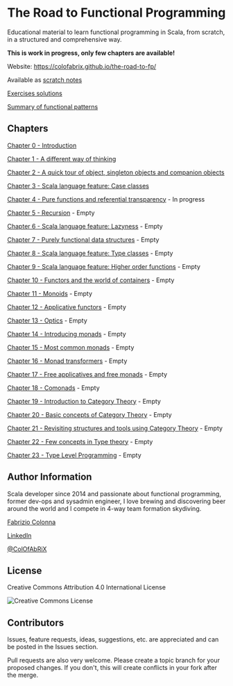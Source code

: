 # The Road to Functional Programming

Educational material to learn functional programming in Scala, from scratch, in a structured and
comprehensive way.

**This is work in progress, only few chapters are available!**

Website: <https://colofabrix.github.io/the-road-to-fp/>

Available as [scratch notes](the_road_to_fp_notes.md)

[Exercises solutions](exercises.md)

[Summary of functional patterns](patterns_summary.md)

## Chapters

[Chapter 0 - Introduction](00_introduction.md)

[Chapter 1 - A different way of thinking](01_different_way_of_thinking.md)

[Chapter 2 - A quick tour of object, singleton objects and companion objects](02_objects.md)

[Chapter 3 - Scala language feature: Case classes](03_case_classes.md)

[Chapter 4 - Pure functions and referential transparency](04_pure_functions.md) - In progress

[Chapter 5 - Recursion](05_recursion.md) - Empty

[Chapter 6 - Scala language feature: Lazyness](06_lazyness.md) - Empty

[Chapter 7 - Purely functional data structures](07_data_structures.md) - Empty

[Chapter 8 - Scala language feature: Type classes](08_type_classes.md) - Empty

[Chapter 9 - Scala language feature: Higher order functions](09_higher_order.md) - Empty

[Chapter 10 - Functors and the world of containers](10_functors.md) - Empty

[Chapter 11 - Monoids](11_monoids.md) - Empty

[Chapter 12 - Applicative functors](12_applicatives.md) - Empty

[Chapter 13 - Optics](13_optics.md) - Empty

[Chapter 14 - Introducing monads](14_introducing_monads.md) - Empty

[Chapter 15 - Most common monads](15_common_monads.md) - Empty

[Chapter 16 - Monad transformers](16_monad_transformers.md) - Empty

[Chapter 17 - Free applicatives and free monads](17_free_applicatives_monads.md) - Empty

[Chapter 18 - Comonads](18_comonads.md) - Empty

[Chapter 19 - Introduction to Category Theory](19_intro_category_theory.md) - Empty

[Chapter 20 - Basic concepts of Category Theory](20_basic_categories.md) - Empty

[Chapter 21 - Revisiting structures and tools using Category Theory](21_revisiting_with_cats.md) - Empty

[Chapter 22 - Few concepts in Type theory](22_type_theory_concepts.md) - Empty

[Chapter 23 - Type Level Programming](23_type_level_programming.md) - Empty

## Author Information

Scala developer since 2014 and passionate about functional programming, former dev-ops and sysadmin
engineer, I love brewing and discovering beer around the world and I compete in 4-way team formation
skydiving.

[Fabrizio Colonna](mailto:colofabrix@tin.it)

[LinkedIn](https://www.linkedin.com/in/fabrizio-colonna-9a70406a/)

[@ColOfAbRiX](https://github.com/ColOfAbRiX)

## License

Creative Commons Attribution 4.0 International License

![Creative Commons License][CC-BY-4.0]

## Contributors

Issues, feature requests, ideas, suggestions, etc. are appreciated and can be posted in the Issues
section.

Pull requests are also very welcome. Please create a topic branch for your proposed changes. If you
don't, this will create conflicts in your fork after the merge.

[CC-BY-4.0]: https://i.creativecommons.org/l/by/4.0/88x31.png "Creative Commons License"
